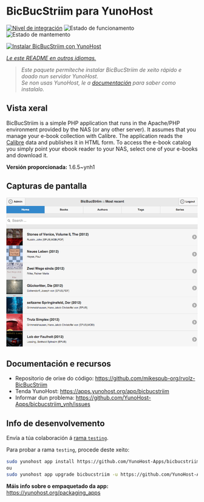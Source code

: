 <!--
NOTA: Este README foi creado automáticamente por <https://github.com/YunoHost/apps/tree/master/tools/readme_generator>
NON debe editarse manualmente.
-->

# BicBucStriim para YunoHost

[![Nivel de integración](https://dash.yunohost.org/integration/bicbucstriim.svg)](https://dash.yunohost.org/appci/app/bicbucstriim) ![Estado de funcionamento](https://ci-apps.yunohost.org/ci/badges/bicbucstriim.status.svg) ![Estado de mantemento](https://ci-apps.yunohost.org/ci/badges/bicbucstriim.maintain.svg)

[![Instalar BicBucStriim con YunoHost](https://install-app.yunohost.org/install-with-yunohost.svg)](https://install-app.yunohost.org/?app=bicbucstriim)

*[Le este README en outros idiomas.](./ALL_README.md)*

> *Este paquete permíteche instalar BicBucStriim de xeito rápido e doado nun servidor YunoHost.*  
> *Se non usas YunoHost, le a [documentación](https://yunohost.org/install) para saber como instalalo.*

## Vista xeral

BicBucStriim is a simple PHP application that runs in the Apache/PHP environment provided by the NAS (or any other server). It assumes that you manage your e-book collection with Calibre. The application reads the [Calibre](https://calibre-ebook.com/) data and publishes it in HTML form. To access the e-book catalog you simply point your ebook reader to your NAS, select one of your e-books and download it.


**Versión proporcionada:** 1.6.5~ynh1

## Capturas de pantalla

![Captura de pantalla de BicBucStriim](./doc/screenshots/bbs-121-recent.png)

## Documentación e recursos

- Repositorio de orixe do código: <https://github.com/mikespub-org/rvolz-BicBucStriim>
- Tenda YunoHost: <https://apps.yunohost.org/app/bicbucstriim>
- Informar dun problema: <https://github.com/YunoHost-Apps/bicbucstriim_ynh/issues>

## Info de desenvolvemento

Envía a túa colaboración á [rama `testing`](https://github.com/YunoHost-Apps/bicbucstriim_ynh/tree/testing).

Para probar a rama `testing`, procede deste xeito:

```bash
sudo yunohost app install https://github.com/YunoHost-Apps/bicbucstriim_ynh/tree/testing --debug
ou
sudo yunohost app upgrade bicbucstriim -u https://github.com/YunoHost-Apps/bicbucstriim_ynh/tree/testing --debug
```

**Máis info sobre o empaquetado da app:** <https://yunohost.org/packaging_apps>
